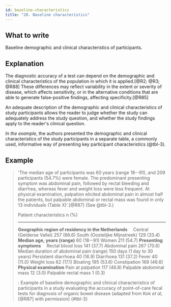 ```yaml
---
id: baseline-characteristics
title: "20. Baseline characteristics"
---
```

## What to write

Baseline demographic and clinical characteristics of participants.

## Explanation

The diagnostic accuracy of a test can depend on the
demographic and clinical characteristics of the population in which it
is applied.[@R2; @R3; @R88] These differences may reflect variability
in the extent or severity of disease, which affects sensitivity, or in
the alternative conditions that are able to generate false-positive
findings, affecting specificity.[@R85]

An adequate description of the demographic and clinical characteristics
of study participants allows the reader to judge whether the study can
adequately address the study question, and whether the study findings
apply to the reader\'s clinical question.

*In the example*, the authors presented the demographic and clinical
characteristics of the study participants in a separate table, a
commonly used, informative way of presenting key participant
characteristics (@tbl-3).

## Example

> 'The median age of participants was 60 years (range
18--91), and 209 participants (54.7%) were female. The predominant
presenting symptom was abdominal pain, followed by rectal bleeding and
diarrhea, whereas fever and weight loss were less frequent. At physical
examination, palpation elicited abdominal pain in almost half the
patients, but palpable abdominal or rectal mass was found in only 13
individuals (Table X)'.[@R87] (See @tbl-3.)
>
> Patient characteristics                             n (%)
> --------------------------------------------------- ------------------------------
> **Geographic region of residency in the Netherlands**
> Central (Gelderse Vallei)                           257 (66.6)
> South (Oostelijke Mijnstreek)                       129 (33.4)
> **Median age, years (range)**                       60 (18--91)
> Women                                               211 (54.7)
> **Presenting symptoms**
> Rectal blood loss                                   141 (37.7)
> Abdominal pain                                      267 (70.6)
> Median duration of abdominal pain (range)           150 days (1 day to 30 years)
> Persistent diarrhoea                                40 (16.9)
> Diarrhoea                                           131 (37.2)
> Fever                                               40 (11.0)
> Weight loss                                         62 (17.1)
> Bloating                                            195 (53.6)
> Constipation                                        169 (46.6)
> **Physical examination**
> Pain at palpation                                   117 (46.8)
> Palpable abdominal mass                             12 (3.0)
> Palpable rectal mass                                1 (0.3)
>
> : Example of baseline demographic and clinical characteristics of
participants in a study evaluating the accuracy of point-of-care fecal
tests for diagnosis of organic bowel disease (adapted from Kok *et
al*,[@R87] with permission) {#tbl-3}
